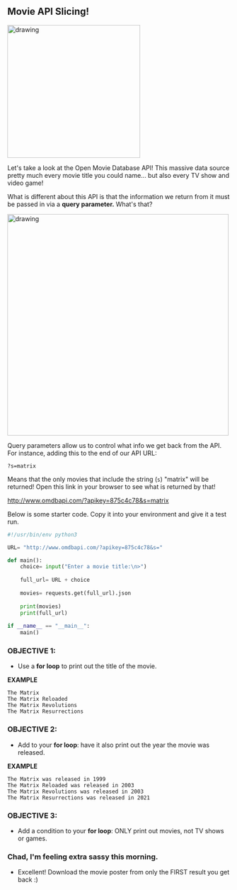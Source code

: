 ## Movie API Slicing!

<img src="https://www.codeitbro.com/wp-content/uploads/2020/07/python-meme-2-first-python-program.jpg" alt="drawing" width="300"/>

Let's take a look at the Open Movie Database API! This massive data source pretty much every movie title you could name... but also every TV show and video game!

What is different about this API is that the information we return from it must be passed in via a **query parameter.** What's that?

<img src="https://nullbeans.com/wp-content/uploads/2020/05/urldescription-1.png" alt="drawing" width="500"/>

Query parameters allow us to control what info we get back from the API. For instance, adding this to the end of our API URL:

```
?s=matrix
```

Means that the only movies that include the string (`s`) "matrix" will be returned! Open this link in your browser to see what is returned by that! 

http://www.omdbapi.com/?apikey=875c4c78&s=matrix

Below is some starter code. Copy it into your environment and give it a test run.

```python
#!/usr/bin/env python3

URL= "http://www.omdbapi.com/?apikey=875c4c78&s="

def main():
    choice= input("Enter a movie title:\n>")
    
    full_url= URL + choice
    
    movies= requests.get(full_url).json
  
    print(movies)
    print(full_url)
    
if __name__ == "__main__":
    main()
```

### OBJECTIVE 1:
- Use a **for loop** to print out the title of the movie.

**EXAMPLE**
```
The Matrix
The Matrix Reloaded
The Matrix Revolutions
The Matrix Resurrections
```

### OBJECTIVE 2:
- Add to your **for loop**: have it also print out the year the movie was released.

**EXAMPLE**
```
The Matrix was released in 1999
The Matrix Reloaded was released in 2003
The Matrix Revolutions was released in 2003
The Matrix Resurrections was released in 2021
```

### OBJECTIVE 3:
- Add a condition to your **for loop**: ONLY print out movies, not TV shows or games.

### Chad, I'm feeling extra sassy this morning.
- Excellent! Download the movie poster from only the FIRST result you get back :)
